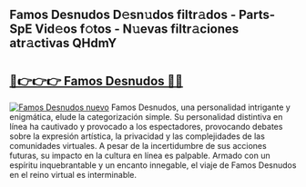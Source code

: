 ## Famos Desnudos D𝚎sn𝚞dos filtr𝚊dos - Parts-SpE Vid𝚎os f𝚘tos - N𝚞evas filtr𝚊ciones atr𝚊ctivas QHdmY

# <h2><a href="http://mb5ld8h.tromn.icu/?c=Famos+Desnudos">🔗👉👉👉 Famos Desnudos 🔗🔗</a></h2>

[![Famos Desnudos nuevo](https://i.imgur.com/pEAQMta.gif)](http://mb5ld8h.tromn.icu/?c=Famos+Desnudos)
Famos Desnudos, una personalidad intrigante y enigmática, elude la categorización simple. Su personalidad distintiva en línea ha cautivado y provocado a los espectadores, provocando debates sobre la expresión artística, la privacidad y las complejidades de las comunidades virtuales. A pesar de la incertidumbre de sus acciones futuras, su impacto en la cultura en línea es palpable. Armado con un espíritu inquebrantable y un encanto innegable, el viaje de Famos Desnudos en el reino virtual es interminable.
